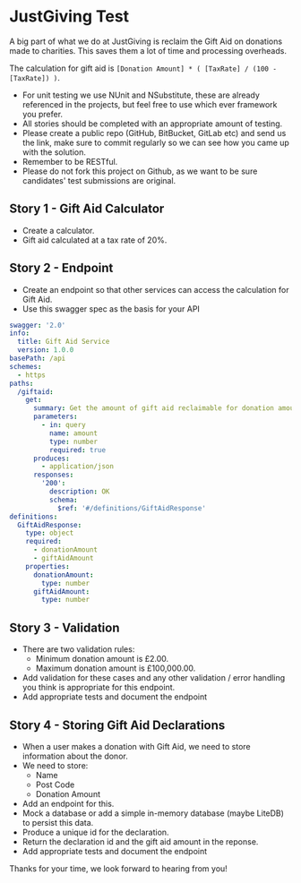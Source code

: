 # JustGiving Test

A big part of what we do at JustGiving is reclaim the Gift Aid on donations made to charities. This saves them a lot of time and processing overheads.

The calculation for gift aid is `[Donation Amount] * ( [TaxRate] / (100 - [TaxRate]) )`.

  * For unit testing we use NUnit and NSubstitute, these are already referenced in the projects, but feel free to use which ever framework you prefer.
  * All stories should be completed with an appropriate amount of testing.
  * Please create a public repo (GitHub, BitBucket, GitLab etc) and send us the link, make sure to commit regularly so we can see how you came up with the solution.
  * Remember to be RESTful.
  * Please do not fork this project on Github, as we want to be sure candidates' test submissions are original.

## Story 1 - Gift Aid Calculator
* Create a calculator.
* Gift aid calculated at a tax rate of 20%.

## Story 2 - Endpoint

* Create an endpoint so that other services can access the calculation for Gift Aid.
* Use this swagger spec as the basis for your API
```yaml
swagger: '2.0'
info:
  title: Gift Aid Service
  version: 1.0.0
basePath: /api
schemes:
  - https
paths:
  /giftaid:
    get:
      summary: Get the amount of gift aid reclaimable for donation amount
      parameters:
        - in: query
          name: amount
          type: number
          required: true
      produces:
        - application/json
      responses:
        '200':
          description: OK
          schema:
            $ref: '#/definitions/GiftAidResponse'
definitions:
  GiftAidResponse:
    type: object
    required:
      - donationAmount
      - giftAidAmount
    properties:
      donationAmount:
        type: number
      giftAidAmount: 
        type: number
```

## Story 3 - Validation
* There are two validation rules: 
    * Minimum donation amount is £2.00.
    * Maximum donation amount is £100,000.00. 
* Add validation for these cases and any other validation / error handling you think is appropriate for this endpoint.
* Add appropriate tests and document the endpoint

## Story 4 - Storing Gift Aid Declarations

* When a user makes a donation with Gift Aid, we need to store information about the donor.
* We need to store: 
  * Name
  * Post Code
  * Donation Amount
* Add an endpoint for this.
* Mock a database or add a simple in-memory database (maybe LiteDB) to persist this data.
* Produce a unique id for the declaration.
* Return the declaration id and the gift aid amount in the reponse.
* Add appropriate tests and document the endpoint

Thanks for your time, we look forward to hearing from you!
